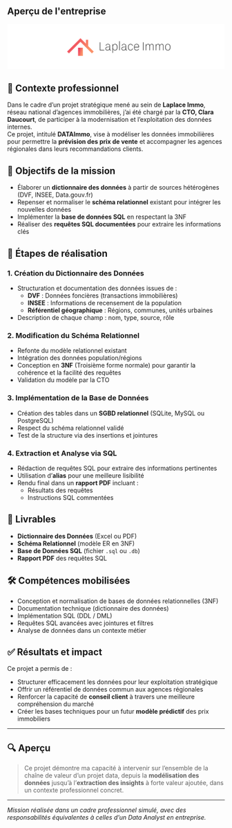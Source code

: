 ## Aperçu de l'entreprise

![Aperçu du site web](images/DA_projet3.PNG)

## 📌 Contexte professionnel

Dans le cadre d’un projet stratégique mené au sein de **Laplace Immo**, réseau national d’agences immobilières, j’ai été chargé par la **CTO, Clara Daucourt**, de participer à la modernisation et l’exploitation des données internes.  
Ce projet, intitulé **DATAImmo**, vise à modéliser les données immobilières pour permettre la **prévision des prix de vente** et accompagner les agences régionales dans leurs recommandations clients.

## 🎯 Objectifs de la mission

- Élaborer un **dictionnaire des données** à partir de sources hétérogènes (DVF, INSEE, Data.gouv.fr)
- Repenser et normaliser le **schéma relationnel** existant pour intégrer les nouvelles données
- Implémenter la **base de données SQL** en respectant la 3NF
- Réaliser des **requêtes SQL documentées** pour extraire les informations clés

## 🧩 Étapes de réalisation

### 1. Création du Dictionnaire des Données

- Structuration et documentation des données issues de :
  - **DVF** : Données foncières (transactions immobilières)
  - **INSEE** : Informations de recensement de la population
  - **Référentiel géographique** : Régions, communes, unités urbaines
- Description de chaque champ : nom, type, source, rôle

### 2. Modification du Schéma Relationnel

- Refonte du modèle relationnel existant
- Intégration des données population/régions
- Conception en **3NF** (Troisième forme normale) pour garantir la cohérence et la facilité des requêtes
- Validation du modèle par la CTO

### 3. Implémentation de la Base de Données

- Création des tables dans un **SGBD relationnel** (SQLite, MySQL ou PostgreSQL)
- Respect du schéma relationnel validé
- Test de la structure via des insertions et jointures

### 4. Extraction et Analyse via SQL

- Rédaction de requêtes SQL pour extraire des informations pertinentes
- Utilisation d’**alias** pour une meilleure lisibilité
- Rendu final dans un **rapport PDF** incluant :
  - Résultats des requêtes
  - Instructions SQL commentées

## 📂 Livrables

- **Dictionnaire des Données** (Excel ou PDF)
- **Schéma Relationnel** (modèle ER en 3NF)
- **Base de Données SQL** (fichier `.sql` ou `.db`)
- **Rapport PDF** des requêtes SQL

## 🛠️ Compétences mobilisées

- Conception et normalisation de bases de données relationnelles (3NF)
- Documentation technique (dictionnaire des données)
- Implémentation SQL (DDL / DML)
- Requêtes SQL avancées avec jointures et filtres
- Analyse de données dans un contexte métier

## ✅ Résultats et impact

Ce projet a permis de :
- Structurer efficacement les données pour leur exploitation stratégique
- Offrir un référentiel de données commun aux agences régionales
- Renforcer la capacité de **conseil client** à travers une meilleure compréhension du marché
- Créer les bases techniques pour un futur **modèle prédictif** des prix immobiliers

---

## 🔍 Aperçu

> Ce projet démontre ma capacité à intervenir sur l’ensemble de la chaîne de valeur d’un projet data, depuis la **modélisation des données** jusqu’à l’**extraction des insights** à forte valeur ajoutée, dans un contexte professionnel concret.

---

*Mission réalisée dans un cadre professionnel simulé, avec des responsabilités équivalentes à celles d’un Data Analyst en entreprise.*
